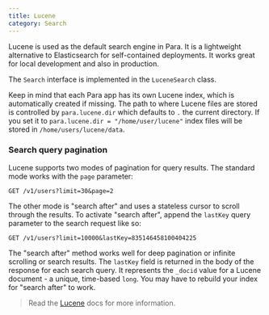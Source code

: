 ```yaml
---
title: Lucene
category: Search
---
```


Lucene is used as the default search engine in Para. It is a lightweight alternative to Elasticsearch for self-contained
deployments. It works great for local development and also in production.

The `Search` interface is implemented in the `LuceneSearch` class.

Keep in mind that each Para app has its own Lucene index, which is automatically created if missing. The path to where
Lucene files are stored is controlled by `para.lucene.dir` which defaults to `.` the current directory. If you set it
to `para.lucene.dir = "/home/user/lucene"` index files will be stored in `/home/users/lucene/data`.

### Search query pagination

Lucene supports two modes of pagination for query results. The standard mode works with the `page` parameter:
```
GET /v1/users?limit=30&page=2
```
The other mode is "search after" and uses a stateless cursor to scroll through the results.
To activate "search after", append the `lastKey` query parameter to the search request like so:
```
GET /v1/users?limit=10000&lastKey=835146458100404225
```
The "search after" method works well for deep pagination or infinite scrolling or search results.
The `lastKey` field is returned in the body of the response for each search query. It represents the `_docid` value
for a Lucene document - a unique, time-based `long`. You may have to rebuild your index for "search after" to work.

> Read the [Lucene](http://lucene.apache.org/core/) docs for more information.
